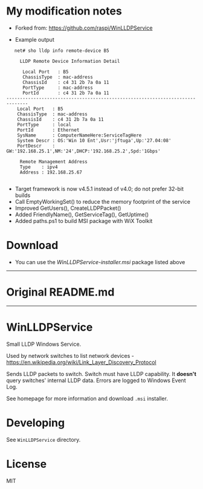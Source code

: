 # My modification notes

- Forked from: https://github.com/raspi/WinLLDPService

- Example output
```
   net# sho lldp info remote-device B5
    
     LLDP Remote Device Information Detail
    
      Local Port   : B5
      ChassisType  : mac-address
      ChassisId    : c4 31 2b 7a 0a 11
      PortType     : mac-address
      PortId       : c4 31 2b 7a 0a 11
------------------------------------------------------------------------------
    Local Port   : B5
    ChassisType  : mac-address
    ChassisId    : c4 31 2b 7a 0a 11
    PortType     : local
    PortId       : Ethernet
    SysName      : ComputerNameHere:ServiceTagHere
    System Descr : OS:'Win 10 Ent',Usr:'jftuga',Up:'27.04:08'
    PortDescr    : GW:'192.168.25.1',NM:'24',DHCP:'192.168.25.2',Spd:'1Gbps'

     Remote Management Address
     Type    : ipv4
     Address : 192.168.25.67
     
```
- Target framework is now v4.5.1 instead of v4.0; do not prefer 32-bit builds
- Call EmptyWorkingSet() to reduce the memory footprint of the service
- Improved GetUsers(), CreateLLDPPacket()
- Added FriendlyName(), GetServiceTag(), GetUptime()
- Added paths.ps1 to build MSI package with WiX Toolkit

# Download

- You can use the *WinLLDPService-installer.msi* package listed above

--------------------------------------------------------------------------

# Original README.md

--------------------------------------------------------------------------

# WinLLDPService

Small LLDP Windows Service. 

Used by network switches to list network devices - https://en.wikipedia.org/wiki/Link_Layer_Discovery_Protocol

Sends LLDP packets to switch. Switch must have LLDP capability. It **doesn't** query switches' internal LLDP data. Errors are logged to Windows Event Log.

See homepage for more information and download `.msi` installer.

# Developing

See `WinLLDPService` directory.

# License
MIT

